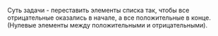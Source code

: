 Суть задачи - переставить элементы списка так, чтобы все отрицательные оказались в начале, а
все положительные в конце. (Нулевые элементы между положительными и отрицательными).
